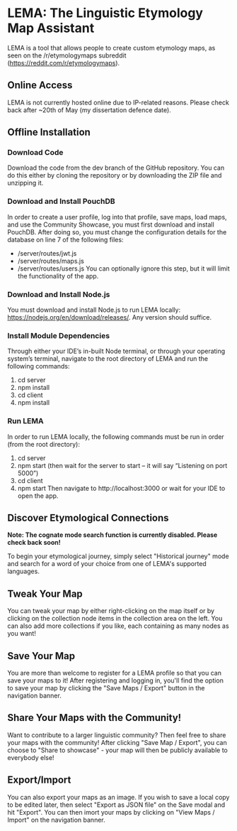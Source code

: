 # LEMA: The Linguistic Etymology Map Assistant
LEMA is a tool that allows people to create custom etymology maps, as seen on the /r/etymologymaps subreddit (https://reddit.com/r/etymologymaps).

## Online Access
LEMA is not currently hosted online due to IP-related reasons. Please check back after ~20th of May (my dissertation defence date).

## Offline Installation

### Download Code
Download the code from the dev branch of the GitHub repository. You can do this either by cloning the repository or by downloading the ZIP file and unzipping it.
### Download and Install PouchDB
In order to create a user profile, log into that profile, save maps, load maps, and use the Community Showcase, you must first download and install PouchDB.
After doing so, you must change the configuration details for the database on line 7 of the following files:
 * /server/routes/jwt.js
 * /server/routes/maps.js
 * /server/routes/users.js
You can optionally ignore this step, but it will limit the functionality of the app.
### Download and Install Node.js
You must download and install Node.js to run LEMA locally: https://nodejs.org/en/download/releases/. Any version should suffice.
### Install Module Dependencies
Through either your IDE’s in-built Node terminal, or through your operating system’s terminal, navigate to the root directory of LEMA and run the following commands:
  1.	cd server
  2.	npm install
  3.	cd client
  4.	npm install
### Run LEMA
In order to run LEMA locally, the following commands must be run in order (from the root directory):
  1.	cd server
  2.	npm start (then wait for the server to start – it will say “Listening on port 5000”)
  3.	cd client
  4.	npm start
Then navigate to http://localhost:3000 or wait for your IDE to open the app.

## Discover Etymological Connections

**Note: The cognate mode search function is currently disabled. Please check back soon!**

To begin your etymological journey, simply select "Historical journey" mode and search for a word of your choice from one of LEMA's supported languages.

## Tweak Your Map

You can tweak your map by either right-clicking on the map itself or by clicking on the collection node items in the collection area on the left.
You can also add more collections if you like, each containing as many nodes as you want!

## Save Your Map

You are more than welcome to register for a LEMA profile so that you can save your maps to it! 
After registering and logging in, you'll find the option to save your map by clicking the "Save Maps / Export" button in the navigation banner.

## Share Your Maps with the Community!

Want to contribute to a larger linguistic community? Then feel free to share your maps with the community!
After clicking "Save Map / Export", you can choose to "Share to showcase" - your map will then be publicly available to everybody else!

## Export/Import

You can also export your maps as an image. If you wish to save a local copy to be edited later, then select "Export as JSON file" on the Save modal and hit "Export".
You can then imort your maps by clicking on "View Maps / Import" on the navigation banner.
